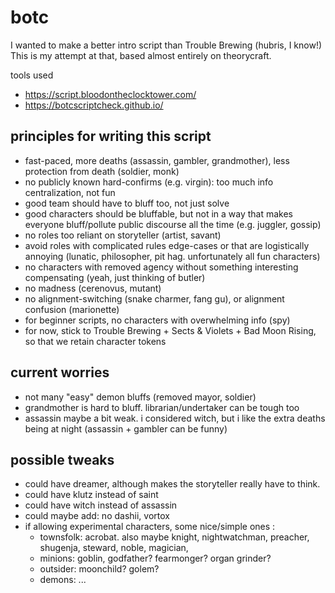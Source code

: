 # botc

I wanted to make a better intro script than Trouble Brewing (hubris, I know!)  This is my attempt at that, based almost entirely on theorycraft.  

tools used
- https://script.bloodontheclocktower.com/
- https://botcscriptcheck.github.io/

## principles for writing this script

- fast-paced, more deaths (assassin, gambler, grandmother), less protection from death (soldier, monk)
- no publicly known hard-confirms (e.g. virgin):  too much info centralization, not fun
- good team should have to bluff too, not just solve
- good characters should be bluffable, but not in a way that makes everyone bluff/pollute public discourse all the time (e.g. juggler, gossip)
- no roles too reliant on storyteller (artist, savant)
- avoid roles with complicated rules edge-cases or that are logistically annoying (lunatic, philosopher, pit hag.  unfortunately all fun characters)
- no characters with removed agency without something interesting compensating (yeah, just thinking of butler)
- no madness (cerenovus, mutant)
- no alignment-switching (snake charmer, fang gu), or alignment confusion (marionette)
- for beginner scripts, no characters with overwhelming info (spy)
- for now, stick to Trouble Brewing + Sects & Violets + Bad Moon Rising, so that we retain character tokens

## current worries
- not many "easy" demon bluffs (removed mayor, soldier)
- grandmother is hard to bluff.  librarian/undertaker can be tough too
- assassin maybe a bit weak.  i considered witch, but i like the extra deaths being at night (assassin + gambler can be funny)

## possible tweaks
- could have dreamer, although makes the storyteller really have to think.
- could have klutz instead of saint
- could have witch instead of assassin
- could maybe add: no dashii, vortox
- if allowing experimental characters, some nice/simple ones :  
   - townsfolk:  acrobat.  also maybe knight, nightwatchman, preacher, shugenja, steward, noble, magician, 
   - minions: goblin, godfather? fearmonger? organ grinder?
   - outsider: moonchild?  golem?
   - demons: ...
